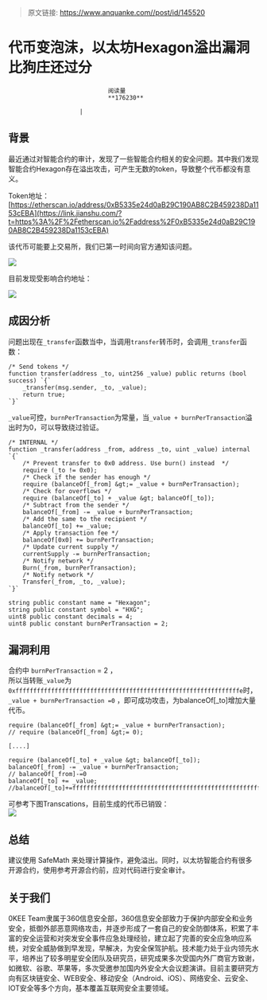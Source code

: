 > 原文链接: https://www.anquanke.com//post/id/145520 


# 代币变泡沫，以太坊Hexagon溢出漏洞比狗庄还过分


                                阅读量   
                                **176230**
                            
                        |
                        
                                                                                    



## 背景

最近通过对智能合约的审计，发现了一些智能合约相关的安全问题。其中我们发现智能合约Hexagon存在溢出攻击，可产生无数的token，导致整个代币都没有意义。

Token地址：[https://etherscan.io/address/0xB5335e24d0aB29C190AB8C2B459238Da1153cEBA](https://link.jianshu.com/?t=https%3A%2F%2Fetherscan.io%2Faddress%2F0xB5335e24d0aB29C190AB8C2B459238Da1153cEBA)

该代币可能要上交易所，我们已第一时间向官方通知该问题。

[![](https://p4.ssl.qhimg.com/t01289d9338173538ca.jpg)](https://p4.ssl.qhimg.com/t01289d9338173538ca.jpg)

目前发现受影响合约地址：

[![](https://p5.ssl.qhimg.com/dm/1024_250_/t01826c308dbe8c9040.png)](https://p5.ssl.qhimg.com/dm/1024_250_/t01826c308dbe8c9040.png)



## 成因分析

问题出现在`_transfer`函数当中，当调用`transfer`转币时，会调用`_transfer`函数：

```
/* Send tokens */
function transfer(address _to, uint256 _value) public returns (bool success) `{`
    _transfer(msg.sender, _to, _value);
    return true;
`}`
```

`_value`可控，`burnPerTransaction`为常量，当`_value + burnPerTransaction`溢出时为0，可以导致绕过验证。

```
/* INTERNAL */
function _transfer(address _from, address _to, uint _value) internal `{`
    /* Prevent transfer to 0x0 address. Use burn() instead  */
    require (_to != 0x0);
    /* Check if the sender has enough */
    require (balanceOf[_from] &gt;= _value + burnPerTransaction);
    /* Check for overflows */
    require (balanceOf[_to] + _value &gt; balanceOf[_to]);
    /* Subtract from the sender */
    balanceOf[_from] -= _value + burnPerTransaction;  
    /* Add the same to the recipient */
    balanceOf[_to] += _value;
    /* Apply transaction fee */
    balanceOf[0x0] += burnPerTransaction;
    /* Update current supply */
    currentSupply -= burnPerTransaction;
    /* Notify network */
    Burn(_from, burnPerTransaction);
    /* Notify network */
    Transfer(_from, _to, _value);
`}`
```

```
string public constant name = "Hexagon";
string public constant symbol = "HXG";
uint8 public constant decimals = 4;
uint8 public constant burnPerTransaction = 2;
```



## 漏洞利用

合约中 `burnPerTransaction` = 2 ，<br>
所以当转账`_value`为`0xfffffffffffffffffffffffffffffffffffffffffffffffffffffffffffffffe`时，<br>`_value + burnPerTransaction =0` ，即可成功攻击，为balanceOf[_to]增加大量代币。

```
require (balanceOf[_from] &gt;= _value + burnPerTransaction);   
// require (balanceOf[_from] &gt;= 0);   

[....]

require (balanceOf[_to] + _value &gt; balanceOf[_to]);   
balanceOf[_from] -= _value + burnPerTransaction;  
// balanceOf[_from]-=0
balanceOf[_to] += _value;    
//balanceOf[_to]+=fffffffffffffffffffffffffffffffffffffffffffffffffffffffffffffffe
```

可参考下图Transcations，目前生成的代币已销毁：<br>[![](https://p3.ssl.qhimg.com/t01a9c6676b14a907f7.jpg)](https://p3.ssl.qhimg.com/t01a9c6676b14a907f7.jpg)



## 总结

建议使用 SafeMath 来处理计算操作，避免溢出。同时，以太坊智能合约有很多开源合约，使用参考开源合约前，应对代码进行安全审计。



## 关于我们

0KEE Team隶属于360信息安全部，360信息安全部致力于保护内部安全和业务安全，抵御外部恶意网络攻击，并逐步形成了一套自己的安全防御体系，积累了丰富的安全运营和对突发安全事件应急处理经验，建立起了完善的安全应急响应系统，对安全威胁做到早发现，早解决，为安全保驾护航。技术能力处于业内领先水平，培养出了较多明星安全团队及研究员，研究成果多次受国内外厂商官方致谢，如微软、谷歌、苹果等，多次受邀参加国内外安全大会议题演讲。目前主要研究方向有区块链安全、WEB安全、移动安全（Android、iOS）、网络安全、云安全、IOT安全等多个方向，基本覆盖互联网安全主要领域。

